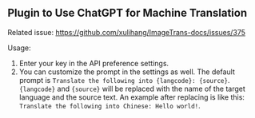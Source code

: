 
## Plugin to Use ChatGPT for Machine Translation

Related issue: <https://github.com/xulihang/ImageTrans-docs/issues/375>

Usage:

1. Enter your key in the API preference settings.
2. You can customize the prompt in the settings as well. The default prompt is `Translate the following into {langcode}: {source}`. `{langcode}` and `{source}` will be replaced with the name of the target language and the source text. An example after replacing is like this: `Translate the following into Chinese: Hello world!`.
